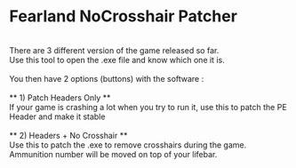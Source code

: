 # Fearland NoCrosshair Patcher
 <br />
There are 3 different version of the game released so far. <br />
Use this tool to open the .exe file and know which one it is. <br />
 <br />
You then have 2 options (buttons) with the software : <br />
 <br />
** 1) Patch Headers Only ** <br />
If your game is crashing a lot when you try to run it, use this to patch the PE Header and make it stable <br />
 <br />
** 2) Headers + No Crosshair **  <br />
Use this to patch the .exe to remove crosshairs during the game. <br />
Ammunition number will be moved on top of your lifebar. <br />